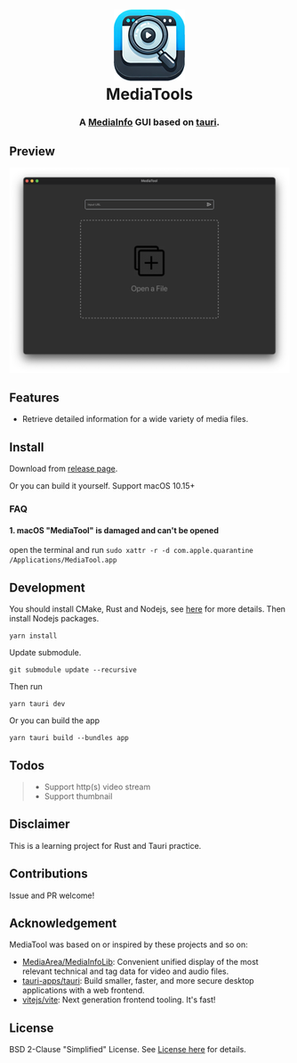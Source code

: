 <h1 align="center">
  <img src="./src/assets/image/logo.png" alt="Clash" width="128" />
  <br>
  MediaTools
  <br>
</h1>
<h3 align="center">
A <a href="https://github.com/MediaArea/MediaInfoLib">MediaInfo</a> GUI based on <a href="https://github.com/tauri-apps/tauri">tauri</a>.
</h3>

## Preview
![cover](./docs/images/screenshot.png)

## Features

- Retrieve detailed information for  a wide variety of media files.

## Install

Download from [release page](https://github.com/FengZeng/MediaTool/releases).

Or you can build it yourself. Support macOS 10.15+

### FAQ

#### 1. **macOS** "MediaTool" is damaged and can't be opened

open the terminal and run `sudo xattr -r -d com.apple.quarantine /Applications/MediaTool.app`

## Development

You should install CMake, Rust and Nodejs, see [here](https://v2.tauri.app/start/prerequisites/) for more details. Then install Nodejs packages.

```shell
yarn install
```
Update submodule.
```shell
git submodule update --recursive
```

Then run

```shell
yarn tauri dev
```

Or you can build the app

```shell
yarn tauri build --bundles app
```

## Todos

> - Support http(s) video stream
> - Support thumbnail

## Disclaimer

This is a learning project for Rust and Tauri practice.

## Contributions

Issue and PR welcome!

## Acknowledgement

MediaTool was based on or inspired by these projects and so on:
- [MediaArea/MediaInfoLib](https://github.com/MediaArea/MediaInfoLib): Convenient unified display of the most relevant technical and tag data for video and audio files.
- [tauri-apps/tauri](https://github.com/tauri-apps/tauri): Build smaller, faster, and more secure desktop applications with a web frontend.
- [vitejs/vite](https://github.com/vitejs/vite): Next generation frontend tooling. It's fast!

## License

BSD 2-Clause "Simplified" License. See [License here](./LICENSE) for details.

